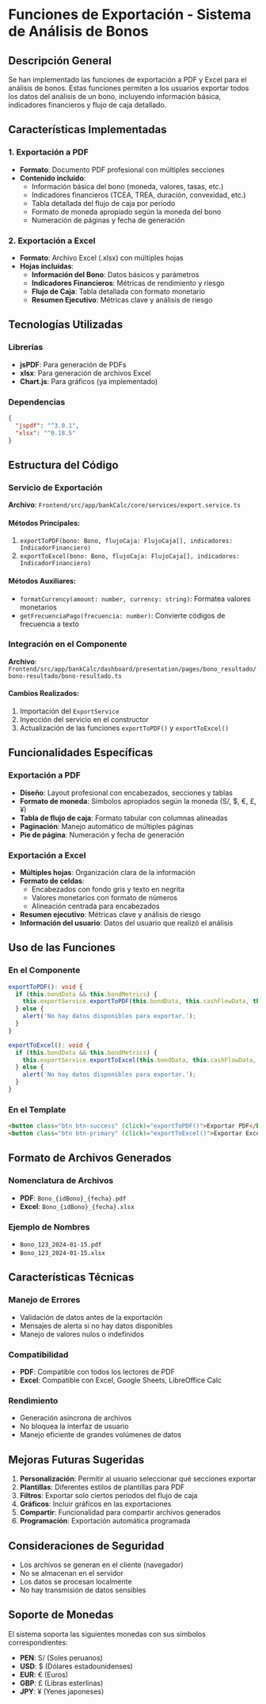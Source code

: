 # Funciones de Exportación - Sistema de Análisis de Bonos

## Descripción General

Se han implementado las funciones de exportación a PDF y Excel para el análisis de bonos. Estas funciones permiten a los usuarios exportar todos los datos del análisis de un bono, incluyendo información básica, indicadores financieros y flujo de caja detallado.

## Características Implementadas

### 1. Exportación a PDF
- **Formato**: Documento PDF profesional con múltiples secciones
- **Contenido incluido**:
  - Información básica del bono (moneda, valores, tasas, etc.)
  - Indicadores financieros (TCEA, TREA, duración, convexidad, etc.)
  - Tabla detallada del flujo de caja por período
  - Formato de moneda apropiado según la moneda del bono
  - Numeración de páginas y fecha de generación

### 2. Exportación a Excel
- **Formato**: Archivo Excel (.xlsx) con múltiples hojas
- **Hojas incluidas**:
  - **Información del Bono**: Datos básicos y parámetros
  - **Indicadores Financieros**: Métricas de rendimiento y riesgo
  - **Flujo de Caja**: Tabla detallada con formato monetario
  - **Resumen Ejecutivo**: Métricas clave y análisis de riesgo

## Tecnologías Utilizadas

### Librerías
- **jsPDF**: Para generación de PDFs
- **xlsx**: Para generación de archivos Excel
- **Chart.js**: Para gráficos (ya implementado)

### Dependencias
```json
{
  "jspdf": "^3.0.1",
  "xlsx": "^0.18.5"
}
```

## Estructura del Código

### Servicio de Exportación
**Archivo**: `Frontend/src/app/bankCalc/core/services/export.service.ts`

#### Métodos Principales:
1. `exportToPDF(bono: Bono, flujoCaja: FlujoCaja[], indicadores: IndicadorFinanciero)`
2. `exportToExcel(bono: Bono, flujoCaja: FlujoCaja[], indicadores: IndicadorFinanciero)`

#### Métodos Auxiliares:
- `formatCurrency(amount: number, currency: string)`: Formatea valores monetarios
- `getFrecuenciaPago(frecuencia: number)`: Convierte códigos de frecuencia a texto

### Integración en el Componente
**Archivo**: `Frontend/src/app/bankCalc/dashboard/presentation/pages/bono_resultado/bono-resultado/bono-resultado.ts`

#### Cambios Realizados:
1. Importación del `ExportService`
2. Inyección del servicio en el constructor
3. Actualización de las funciones `exportToPDF()` y `exportToExcel()`

## Funcionalidades Específicas

### Exportación a PDF
- **Diseño**: Layout profesional con encabezados, secciones y tablas
- **Formato de moneda**: Símbolos apropiados según la moneda (S/, $, €, £, ¥)
- **Tabla de flujo de caja**: Formato tabular con columnas alineadas
- **Paginación**: Manejo automático de múltiples páginas
- **Pie de página**: Numeración y fecha de generación

### Exportación a Excel
- **Múltiples hojas**: Organización clara de la información
- **Formato de celdas**: 
  - Encabezados con fondo gris y texto en negrita
  - Valores monetarios con formato de números
  - Alineación centrada para encabezados
- **Resumen ejecutivo**: Métricas clave y análisis de riesgo
- **Información del usuario**: Datos del usuario que realizó el análisis

## Uso de las Funciones

### En el Componente
```typescript
exportToPDF(): void {
  if (this.bondData && this.bondMetrics) {
    this.exportService.exportToPDF(this.bondData, this.cashFlowData, this.bondMetrics);
  } else {
    alert('No hay datos disponibles para exportar.');
  }
}

exportToExcel(): void {
  if (this.bondData && this.bondMetrics) {
    this.exportService.exportToExcel(this.bondData, this.cashFlowData, this.bondMetrics);
  } else {
    alert('No hay datos disponibles para exportar.');
  }
}
```

### En el Template
```html
<button class="btn btn-success" (click)="exportToPDF()">Exportar PDF</button>
<button class="btn btn-primary" (click)="exportToExcel()">Exportar Excel</button>
```

## Formato de Archivos Generados

### Nomenclatura de Archivos
- **PDF**: `Bono_{idBono}_{fecha}.pdf`
- **Excel**: `Bono_{idBono}_{fecha}.xlsx`

### Ejemplo de Nombres
- `Bono_123_2024-01-15.pdf`
- `Bono_123_2024-01-15.xlsx`

## Características Técnicas

### Manejo de Errores
- Validación de datos antes de la exportación
- Mensajes de alerta si no hay datos disponibles
- Manejo de valores nulos o indefinidos

### Compatibilidad
- **PDF**: Compatible con todos los lectores de PDF
- **Excel**: Compatible con Excel, Google Sheets, LibreOffice Calc

### Rendimiento
- Generación asíncrona de archivos
- No bloquea la interfaz de usuario
- Manejo eficiente de grandes volúmenes de datos

## Mejoras Futuras Sugeridas

1. **Personalización**: Permitir al usuario seleccionar qué secciones exportar
2. **Plantillas**: Diferentes estilos de plantillas para PDF
3. **Filtros**: Exportar solo ciertos períodos del flujo de caja
4. **Gráficos**: Incluir gráficos en las exportaciones
5. **Compartir**: Funcionalidad para compartir archivos generados
6. **Programación**: Exportación automática programada

## Consideraciones de Seguridad

- Los archivos se generan en el cliente (navegador)
- No se almacenan en el servidor
- Los datos se procesan localmente
- No hay transmisión de datos sensibles

## Soporte de Monedas

El sistema soporta las siguientes monedas con sus símbolos correspondientes:
- **PEN**: S/ (Soles peruanos)
- **USD**: $ (Dólares estadounidenses)
- **EUR**: € (Euros)
- **GBP**: £ (Libras esterlinas)
- **JPY**: ¥ (Yenes japoneses) 